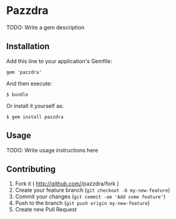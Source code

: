 # Pazzdra

TODO: Write a gem description

## Installation

Add this line to your application's Gemfile:

    gem 'pazzdra'

And then execute:

    $ bundle

Or install it yourself as:

    $ gem install pazzdra

## Usage

TODO: Write usage instructions here

## Contributing

1. Fork it ( http://github.com/<my-github-username>/pazzdra/fork )
2. Create your feature branch (`git checkout -b my-new-feature`)
3. Commit your changes (`git commit -am 'Add some feature'`)
4. Push to the branch (`git push origin my-new-feature`)
5. Create new Pull Request
